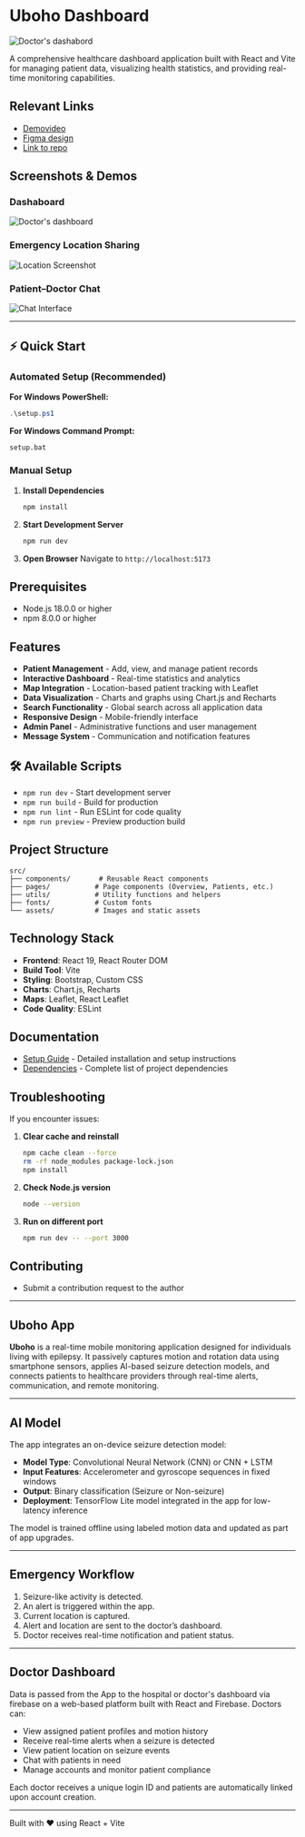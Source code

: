 # Uboho Dashboard

![Doctor's dashabord](src/assets/screenshots/welcome.png)

A comprehensive healthcare dashboard application built with React and Vite for managing patient data, visualizing health statistics, and providing real-time monitoring capabilities.


## Relevant Links
- [Demovideo](https://drive.google.com/file/d/14WXmmZ6_gm_oLvGo59iwW-YrxHWmAgIx/view?usp=sharing)
- [Figma design](https://www.figma.com/design/EjFiGZ5k5acmHJRQBd7kbL/Uboho?node-id=27-572&t=KELwLbz414nI3asK-1)
- [Link to repo](https://github.com/Isaiah-Essien/uboho_web_dashboard)

## Screenshots & Demos

### Dashaboard

![Doctor's dashboard](src/assets/screenshots/dashboard_overview.png)

### Emergency Location Sharing
![Location Screenshot](src/assets/screenshots/location.png)

### Patient–Doctor Chat
![Chat Interface](src/assets/screenshots/chat.png)

---


## ⚡ Quick Start

### Automated Setup (Recommended)

**For Windows PowerShell:**

```powershell
.\setup.ps1
```

**For Windows Command Prompt:**

```cmd
setup.bat
```

### Manual Setup

1. **Install Dependencies**

   ```bash
   npm install
   ```

2. **Start Development Server**

   ```bash
   npm run dev
   ```

3. **Open Browser**
   Navigate to `http://localhost:5173`

##  Prerequisites

- Node.js 18.0.0 or higher
- npm 8.0.0 or higher

##  Features

- **Patient Management** - Add, view, and manage patient records
- **Interactive Dashboard** - Real-time statistics and analytics
- **Map Integration** - Location-based patient tracking with Leaflet
- **Data Visualization** - Charts and graphs using Chart.js and Recharts
- **Search Functionality** - Global search across all application data
- **Responsive Design** - Mobile-friendly interface
- **Admin Panel** - Administrative functions and user management
- **Message System** - Communication and notification features

## 🛠 Available Scripts

- `npm run dev` - Start development server
- `npm run build` - Build for production
- `npm run lint` - Run ESLint for code quality
- `npm run preview` - Preview production build

##  Project Structure

```
src/
├── components/       # Reusable React components
├── pages/           # Page components (Overview, Patients, etc.)
├── utils/           # Utility functions and helpers
├── fonts/           # Custom fonts
└── assets/          # Images and static assets
```

##  Technology Stack

- **Frontend**: React 19, React Router DOM
- **Build Tool**: Vite
- **Styling**: Bootstrap, Custom CSS
- **Charts**: Chart.js, Recharts
- **Maps**: Leaflet, React Leaflet
- **Code Quality**: ESLint

##  Documentation

- [Setup Guide](SETUP.md) - Detailed installation and setup instructions
- [Dependencies](DEPENDENCIES.md) - Complete list of project dependencies

##  Troubleshooting

If you encounter issues:

1. **Clear cache and reinstall**

   ```bash
   npm cache clean --force
   rm -rf node_modules package-lock.json
   npm install
   ```

2. **Check Node.js version**

   ```bash
   node --version
   ```

3. **Run on different port**
   ```bash
   npm run dev -- --port 3000
   ```

##  Contributing


 - Submit a contribution request to the author



---


## Uboho App


**Uboho** is a real-time mobile monitoring application designed for individuals living with epilepsy. It passively captures motion and rotation data using smartphone sensors, applies AI-based seizure detection models, and connects patients to healthcare providers through real-time alerts, communication, and remote monitoring.

---


## AI Model

The app integrates an on-device seizure detection model:

- **Model Type**: Convolutional Neural Network (CNN) or CNN + LSTM
- **Input Features**: Accelerometer and gyroscope sequences in fixed windows
- **Output**: Binary classification (Seizure or Non-seizure)
- **Deployment**: TensorFlow Lite model integrated in the app for low-latency inference

The model is trained offline using labeled motion data and updated as part of app upgrades.

---

## Emergency Workflow

1. Seizure-like activity is detected.
2. An alert is triggered within the app.
3. Current location is captured.
4. Alert and location are sent to the doctor’s dashboard.
5. Doctor receives real-time notification and patient status.

---

## Doctor Dashboard

Data is passed from the App to the hospital or doctor's dashboard via firebase on a web-based platform built with React and Firebase. Doctors can:

- View assigned patient profiles and motion history
- Receive real-time alerts when a seizure is detected
- View patient location on seizure events
- Chat with patients in need
- Manage accounts and monitor patient compliance

Each doctor receives a unique login ID and patients are automatically linked upon account creation.

---


Built with ❤️ using React + Vite
